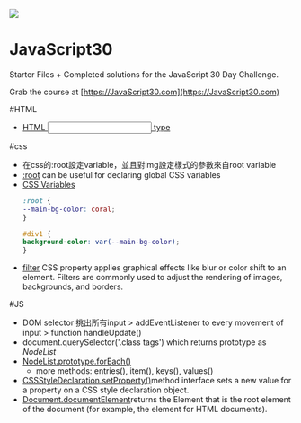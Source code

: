 ![](https://javascript30.com/images/JS3-social-share.png)

# JavaScript30

Starter Files + Completed solutions for the JavaScript 30 Day Challenge.

Grab the course at [https://JavaScript30.com](https://JavaScript30.com)

#HTML
- [HTML <input> type](https://www.w3schools.com/tags/att_input_type.asp)

#css
- 在css的:root設定variable，並且對img設定樣式的參數來自root variable
- [:root](https://developer.mozilla.org/zh-CN/docs/Web/CSS/:root) can be useful for declaring global CSS variables
- [CSS Variables](https://www.w3schools.com/css/css3_variables.asp)
    ```css
    :root {
    --main-bg-color: coral; 
    }

    #div1 {
    background-color: var(--main-bg-color); 
    }
    ```
- [filter](https://developer.mozilla.org/zh-CN/docs/Web/CSS/filter) CSS property applies graphical effects like blur or color shift to an element. Filters are commonly used to adjust the rendering of images, backgrounds, and borders.

#JS
- DOM selector 挑出所有input > addEventListener to every movement of input > function handleUpdate()
- document.querySelector('.class tags') which returns prototype as *NodeList*
- [NodeList.prototype.forEach()](https://developer.mozilla.org/en-US/docs/Web/API/NodeList/forEach)
    - more methods: entries(), item(), keys(), values()
- [CSSStyleDeclaration.setProperty()](https://developer.mozilla.org/en-US/docs/Web/API/CSSStyleDeclaration/setProperty)method interface sets a new value for a property on a CSS style declaration object.
- [Document.documentElement](https://developer.mozilla.org/zh-TW/docs/Web/API/Document/documentElement)returns the Element that is the root element of the document (for example, the <html> element for HTML documents).